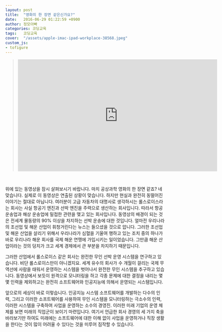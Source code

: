 ```yaml
---
layout: post
title:  "영화의 한 장면 같은신가요?"
date:   2016-06-29 01:22:59 +0900
author: 정모아빠
categories: 코딩교육
tags:	코딩교육
cover:  "/assets/apple-imac-ipad-workplace-38568.jpeg"
custom_js:
- tofigure
---
```


> <iframe width="630" height="354" src="https://www.youtube.com/embed/vg0A9Ve7SxE" frameborder="0" allow="autoplay; encrypted-media" allowfullscreen></iframe>
<br/>

위에 있는 동영상을 잠시 살펴보시기 바랍니다. 마치 공상과학 영화의 한 장면 같죠? 네 맞습니다. 실제로 이 동영상은 연출된 상황이 맞습니다. 하지만 현실과 완전히 동떨어진 이야기는 절대로 아닙니다. 여러분이 고급 자동차의 대명사로 생각하시는 롤스로이스라는 회사는 사실 항공기 엔진과 선박 엔진을 주력으로 생산하는 회사입니다. 따라서 항공 운송업과 해상 운송업에 밀접한 관련을 맺고 있는 회사입니다. 동영상의 배경이 되는 것은 전세계 물동량의 90% 이상을 차지하는 선박 운송에 대한 것입니다. 얼마전 우리나라의 조선업 및 해운 산업이 휘청거린다는 뉴스는 들으셨을 것으로 압니다. 그러한 조선업 및 해운 산업을 살리기 위해서 우리나라가 심혈을 기울여 행하고 있는 조치 중의 하나가 바로 우리나라 해운 회사를 국제 해운 연맹에 가입시키는 일이었습니다. 그만큼 해운 산업이라는 것의 덩치가 크고 세계 경제에서 큰 부분을 차지하기 때문입니다.


그러한 산업에서 롤스로이스 같은 회사는 완전한 무인 선박 운영 시스템을 연구하고 있습니다. 비단 롤스로이스만이 아니겠지요. 세계 유수의 회사가 수 개월이 걸리는 국제 무역선에 사람을 태워서 운영하는 시스템을 벗어나서 완전한 무인 시스템을 추구하고 있습니다. 동영상에서 보듯이 원격으로 모니터링을 하고 각종 문제에 대한 결정을 내리는 몇몇 인력을 제외하고는 완전히 소프트웨어와 인공지능에 의해서 운영되는 시스템입니다.


앞으로의 세상이 바로 이렇습니다. 인공지능 시스템 소프트웨어를 개발하는 다수의 인력, 그리고 이러한 소프트웨어를 사용하여 무인 시스템을 모니터링하는 극소수의 인력, 이러한 시스템을 구축하여 사업을 운영하는 소수의 경영진. 이러한 미래 기업의 운영 체제를 보면 미래의 직업군이 보이기 마련입니다. 여기서 언급한 회사 경영의 세 가지 축을 바라보기만 하여도 미래에는 소프트웨어에 대한 이해 없이 사업을 운영하거나 직장 생활을 한다는 것이 많이 어려울 수 있다는 것을 미루어 짐작할 수 있습니다.
